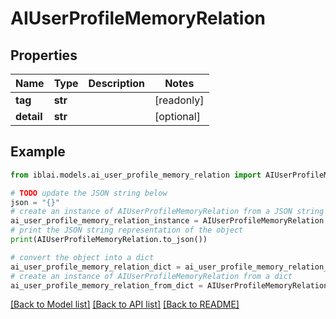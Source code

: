 # AIUserProfileMemoryRelation


## Properties

Name | Type | Description | Notes
------------ | ------------- | ------------- | -------------
**tag** | **str** |  | [readonly] 
**detail** | **str** |  | [optional] 

## Example

```python
from iblai.models.ai_user_profile_memory_relation import AIUserProfileMemoryRelation

# TODO update the JSON string below
json = "{}"
# create an instance of AIUserProfileMemoryRelation from a JSON string
ai_user_profile_memory_relation_instance = AIUserProfileMemoryRelation.from_json(json)
# print the JSON string representation of the object
print(AIUserProfileMemoryRelation.to_json())

# convert the object into a dict
ai_user_profile_memory_relation_dict = ai_user_profile_memory_relation_instance.to_dict()
# create an instance of AIUserProfileMemoryRelation from a dict
ai_user_profile_memory_relation_from_dict = AIUserProfileMemoryRelation.from_dict(ai_user_profile_memory_relation_dict)
```
[[Back to Model list]](../README.md#documentation-for-models) [[Back to API list]](../README.md#documentation-for-api-endpoints) [[Back to README]](../README.md)


